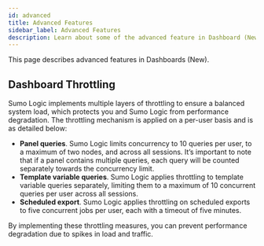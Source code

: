 ```yaml
---
id: advanced
title: Advanced Features
sidebar_label: Advanced Features
description: Learn about some of the advanced feature in Dashboard (New).
---
```


This page describes advanced features in Dashboards (New).

## Dashboard Throttling

Sumo Logic implements multiple layers of throttling to ensure a balanced system load, which protects you and Sumo Logic from performance degradation. The throttling mechanism is applied on a per-user basis and is as detailed below:

- **Panel queries**. Sumo Logic limits concurrency to 10 queries per user, to a maximum of two nodes, and across all sessions. It’s important to note that if a panel contains multiple queries, each query will be counted separately towards the concurrency limit.
- **Template variable queries**. Sumo Logic applies throttling to template variable queries separately, limiting them to a maximum of 10 concurrent queries per user across all sessions.
- **Scheduled export**. Sumo Logic applies throttling on scheduled exports to five concurrent jobs per user, each with a timeout of five minutes.

By implementing these throttling measures, you can prevent performance degradation due to spikes in load and traffic.